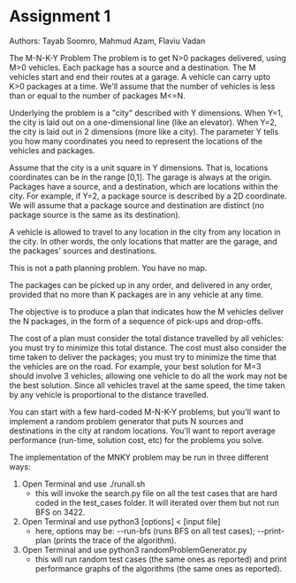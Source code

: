# Assignment 1

Authors: Tayab Soomro, Mahmud Azam, Flaviu Vadan

The M-N-K-Y Problem
The problem is to get N>0 packages delivered, using M>0 vehicles.  Each package has a source and a destination.  The M vehicles start and end their routes at a garage.  A vehicle can carry upto K>0 packages at a time.  We'll assume that the number of vehicles is less than or equal to the number of packages M<=N.

Underlying the problem is a "city" described with Y dimensions.  When Y=1, the city is laid out on a one-dimensional line (like an elevator).  When Y=2, the city is laid out in 2 dimensions (more like a city).  The parameter Y tells you how many coordinates you need to represent the locations of the vehicles and packages.

Assume that the city is a unit square in Y dimensions.  That is, locations coordinates can be in the range [0,1].  The garage is always at the origin.  Packages have a source, and a destination, which are locations within the city.  For example, if Y=2, a package source is described by a 2D coordinate.  We will assume that a package source and destination are distinct (no package source is the same as its destination).

A vehicle is allowed to travel to any location in the city from any location in the city.  In other words, the only locations that matter are the garage, and the packages' sources and destinations. 

This is not a path planning problem.  You have no map.

The packages can be picked up in any order, and delivered in any order, provided that no more than K packages are in any vehicle at any time.  

The objective is to produce a plan that indicates how the M vehicles deliver the N packages, in the form of a sequence of pick-ups and drop-offs.

The cost of a plan must consider the total distance travelled by all vehicles: you must try to minimize this total distance.  The cost must also consider the time taken to deliver the packages; you must try to minimize the time that the vehicles are on the road.  For example, your best solution for M=3 should involve 3 vehicles; allowing one vehicle to do all the work may not be the best solution.  Since all vehicles travel at the same speed, the time taken by any vehicle is proportional to the distance travelled.  

You can start with a few hard-coded M-N-K-Y problems, but you'll want to implement a random problem generator that puts N sources and destinations in the city at random locations.  You'll want to report average performance (run-time, solution cost, etc) for the problems you solve.

The implementation of the MNKY problem may be run in three different ways:

1. Open Terminal and use ./runall.sh
	- this will invoke the search.py file on all the test cases that are hard
	  coded in the test_cases folder. It will iterated over them but not run
	  BFS on 3422. 
2. Open Terminal and use python3 [options] < [input file]
	- here, options may be:  --run-bfs (runs BFS on all test cases);
				 --print-plan (prints the trace of the algorithm).
3. Open Terminal and use python3 randomProblemGenerator.py
	- this will run random test cases (the same ones as reported) and print
	  performance graphs of the algorithms (the same ones as reported).

